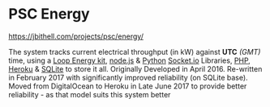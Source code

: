 # PSC Energy
https://jbithell.com/projects/psc/energy/

The system tracks current electrical throughput (in kW) against <b>UTC</b> <i>(GMT)</i> time, using a <a href="https://www.your-loop.com">Loop Energy kit</a>, <a href="https://nodejs.org/en/">node.js</a> &amp; <a href="https://www.python.org/">Python</a> <a href="http://socket.io/">Socket.io</a> Libraries, <a href="http://php.net/">PHP</a>, <a href="https://heroku.com">Heroku</a> &amp; <a href="https://www.sqlite.org/">SQLite</a> to store it all.
Originally Developed in April 2016. Re-written in February 2017 with significantly improved reliability (on SQLite base). Moved from DigitalOcean to Heroku in Late June 2017 to provide better reliability - as that model suits this system better
